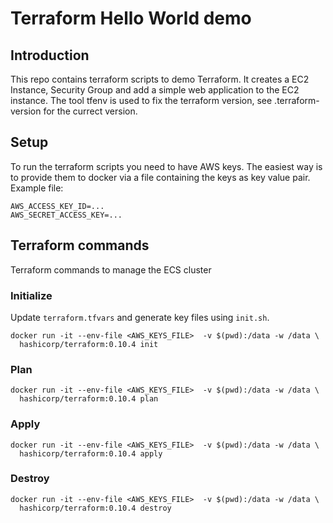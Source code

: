 # Terraform Hello World demo

## Introduction
This repo contains terraform scripts to demo Terraform. It creates a EC2 Instance, Security Group and add a simple web application to the EC2 instance.
The tool tfenv is used to fix the terraform version, see .terraform-version
for the currect version.

## Setup
To run the terraform scripts you need to have AWS keys. The easiest way is to provide them to docker via a file containing the keys as key value pair.
Example file:
```
AWS_ACCESS_KEY_ID=...
AWS_SECRET_ACCESS_KEY=...
```

## Terraform commands
Terraform commands to manage the ECS cluster

### Initialize
Update `terraform.tfvars` and generate key files using `init.sh`.
```
docker run -it --env-file <AWS_KEYS_FILE>  -v $(pwd):/data -w /data \
  hashicorp/terraform:0.10.4 init
```

### Plan
```
docker run -it --env-file <AWS_KEYS_FILE>  -v $(pwd):/data -w /data \
  hashicorp/terraform:0.10.4 plan
```

### Apply
```
docker run -it --env-file <AWS_KEYS_FILE>  -v $(pwd):/data -w /data \
  hashicorp/terraform:0.10.4 apply
```

### Destroy
```
docker run -it --env-file <AWS_KEYS_FILE>  -v $(pwd):/data -w /data \
  hashicorp/terraform:0.10.4 destroy
```
